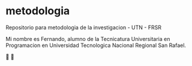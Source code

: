 # metodologia
Repositorio para metodologia de la investigacion - UTN - FRSR

Mi nombre es Fernando, alumno de la Tecnicatura Universitaria en Programacion en Universidad Tecnologica Nacional Regional San Rafael.

:pizza: :dog:
